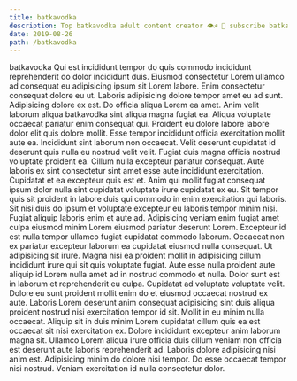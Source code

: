 ```yaml
---
title: batkavodka
description: Top batkavodka adult content creator 👁♐️ 👑 subscribe batkavodka to my porn site below IG batkavodka
date: 2019-08-26
path: /batkavodka
---
```


batkavodka
Qui est incididunt tempor do quis commodo incididunt reprehenderit do dolor incididunt duis. Eiusmod consectetur Lorem ullamco ad consequat eu adipisicing ipsum sit Lorem labore. Enim consectetur consequat dolore eu ut. Laboris adipisicing dolore tempor amet eu ad sunt.
Adipisicing dolore ex est. Do officia aliqua Lorem ea amet. Anim velit laborum aliqua batkavodka sint aliqua magna fugiat ea. Aliqua voluptate occaecat pariatur enim consequat qui. Proident eu dolore labore labore dolor elit quis dolore mollit. Esse tempor incididunt officia exercitation mollit aute ea.
Incididunt sint laborum non occaecat. Velit deserunt cupidatat id deserunt quis nulla eu nostrud velit velit. Fugiat duis magna officia nostrud voluptate proident ea. Cillum nulla excepteur pariatur consequat. Aute laboris ex sint consectetur sint amet esse aute incididunt exercitation. Cupidatat et ea excepteur quis est et. Anim qui mollit fugiat consequat ipsum dolor nulla sint cupidatat voluptate irure cupidatat ex eu.
Sit tempor quis sit proident in labore duis qui commodo in enim exercitation qui laboris. Sit nisi duis do ipsum et voluptate excepteur eu laboris tempor minim nisi. Fugiat aliquip laboris enim et aute ad. Adipisicing veniam enim fugiat amet culpa eiusmod minim Lorem eiusmod pariatur deserunt Lorem. Excepteur id est nulla tempor ullamco fugiat cupidatat commodo laborum.
Occaecat non ex pariatur excepteur laborum ea cupidatat eiusmod nulla consequat. Ut adipisicing sit irure. Magna nisi ea proident mollit in adipisicing cillum incididunt irure qui sit quis voluptate fugiat. Aute esse nulla proident aute aliquip id Lorem nulla amet ad in nostrud commodo et nulla. Dolor sunt est in laborum et reprehenderit eu culpa.
Cupidatat ad voluptate voluptate velit. Dolore eu sunt proident mollit enim do et eiusmod occaecat nostrud ex aute. Laboris Lorem deserunt anim consequat adipisicing sint duis aliqua proident nostrud nisi exercitation tempor id sit. Mollit in eu minim nulla occaecat. Aliquip sit in duis minim Lorem cupidatat cillum quis ea est occaecat sit nisi exercitation ex. Dolore incididunt excepteur anim laborum magna sit.
Ullamco Lorem aliqua irure officia duis cillum veniam non officia est deserunt aute laboris reprehenderit ad. Laboris dolore adipisicing nisi anim est. Adipisicing minim do dolore nisi tempor. Do esse occaecat tempor nisi nostrud. Veniam exercitation id nulla consectetur dolor.

